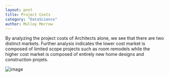 ```yaml
---
layout: post
title: Project Costs
category: "DataScience"
author: Mulloy Morrow
---
```

  
By analyzing the project costs of Architects alone, we see that there are two distinct markets. Further analysis indicates the lower cost market is composed of limited scope projects such as room remodels while the higher cost market is composed of entirely new home designs and construction projets.

![image](http://porchdotcom.github.io/graphs/ArchitectureProjectCosts.jpg "Guassian Mixture Model")